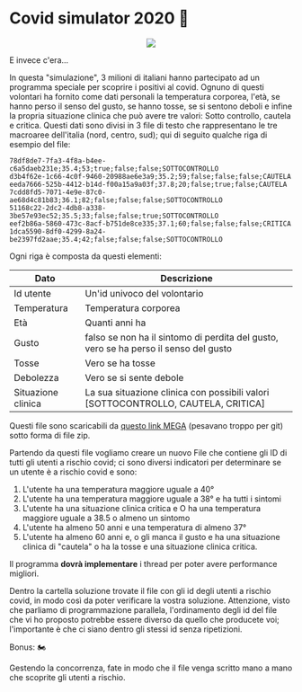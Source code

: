 # Covid simulator 2020 :motor_scooter:


<p align="center">
<img src="https://img.trashitalianoapp.it/wp-content/uploads/2020/06/COVIDD.gif"  class="center">
</p>

E invece c'era...


In questa "simulazione", 3 milioni di italiani hanno partecipato ad un programma speciale per scoprire i positivi al covid. Ognuno di questi volontari ha fornito come dati personali la temperatura corporea, l'età, se hanno perso il senso del gusto, se hanno tosse, se si sentono deboli e infine la propria situazione clinica che può avere tre valori: Sotto controllo, cautela e critica. Questi dati sono divisi in 3 file di testo che rappresentano le tre macroaree dell'italia (nord, centro, sud); qui di seguito qualche riga di esempio del file:

```
78df8de7-7fa3-4f8a-b4ee-c6a5daeb231e;35.4;53;true;false;false;SOTTOCONTROLLO
d3b4f62e-1c66-4c0f-9460-20988ae6e3a9;35.2;59;false;false;false;CAUTELA
eeda7666-525b-4412-b14d-f00a15a9a03f;37.8;20;false;true;false;CAUTELA
7cdd8fd5-7071-4e9e-87c0-ae68d4c81b83;36.1;82;false;false;false;SOTTOCONTROLLO
51168c22-2dc2-4db8-a338-3be57e93ec52;35.5;33;false;false;true;SOTTOCONTROLLO
eef2b86a-5860-473c-8acf-b751de8ce335;37.1;60;false;false;false;CRITICA
1dca5590-8df0-4299-8a24-be2397fd2aae;35.4;42;false;false;false;SOTTOCONTROLLO

```

Ogni riga è composta da questi elementi:

Dato | Descrizione
------------ | -------------
Id utente | Un'id univoco del volontario
Temperatura| Temperatura corporea
Età | Quanti anni ha
Gusto | falso se non ha il sintomo di perdita del gusto, vero se ha perso il senso del gusto
Tosse | Vero se ha tosse
Debolezza | Vero se si sente debole
Situazione clinica | La sua situazione clinica con possibili valori [SOTTOCONTROLLO, CAUTELA, CRITICA]


Questi file sono scaricabili da [questo link MEGA](https://mega.nz/file/2tok2CJD#HPkjV30aa8KsKElhFZIvxeoOPVXGC22xRNNZV7z_fGM) (pesavano troppo per git) sotto forma di file zip.

Partendo da questi file vogliamo creare un nuovo File che contiene gli ID di tutti gli utenti a rischio covid; ci sono diversi indicatori per determinare se un utente è a rischio covid e sono:

1. L'utente ha una temperatura maggiore uguale a 40°
2. L'utente ha una temperatura maggiore uguale a 38° e ha tutti i sintomi
3. L'utente ha una situazione clinica critica e O ha una temperatura maggiore uguale a 38.5 o almeno un sintomo
4. L'utente ha almeno 50 anni e una temperatura di almeno 37°
5. L'utente ha almeno 60 anni e, o gli manca il gusto e ha una situazione clinica di "cautela" o ha la tosse e una situazione clinica critica.

Il programma **dovrà implementare** i thread per poter avere performance migliori.

Dentro la cartella soluzione trovate il file con gli id degli utenti a rischio covid, in modo così da poter verificare la vostra soluzione. Attenzione, visto che parliamo di programmazione parallela, l'ordinamento degli id del file che vi ho proposto potrebbe essere diverso da quello che producete voi; l'importante è che ci siano dentro gli stessi id senza ripetizioni.




Bonus: :motorcycle:

Gestendo la concorrenza, fate in modo che il file venga scritto mano a mano che scoprite gli utenti a rischio.